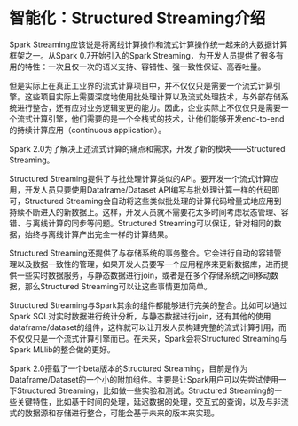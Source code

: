 # 智能化：Structured Streaming介绍

Spark Streaming应该说是将离线计算操作和流式计算操作统一起来的大数据计算框架之一。从Spark 0.7开始引入的Spark Streaming，为开发人员提供了很多有用的特性：一次且仅一次的语义支持、容错性、强一致性保证、高吞吐量。



但是实际上在真正工业界的流式计算项目中，并不仅仅只是需要一个流式计算引擎。这些项目实际上需要深度地使用批处理计算以及流式处理技术，与外部存储系统进行整合，还有应对业务逻辑变更的能力。因此，企业实际上不仅仅只是需要一个流式计算引擎，他们需要的是一个全栈式的技术，让他们能够开发end-to-end的持续计算应用（continuous application）。

Spark 2.0为了解决上述流式计算的痛点和需求，开发了新的模块——Structured Streaming。



Structured Streaming提供了与批处理计算类似的API。要开发一个流式计算应用，开发人员只要使用Dataframe/Dataset API编写与批处理计算一样的代码即可，Structured Streaming会自动将这些类似批处理的计算代码增量式地应用到持续不断进入的新数据上。这样，开发人员就不需要花太多时间考虑状态管理、容错、与离线计算的同步等问题。Structured Streaming可以保证，针对相同的数据，始终与离线计算产出完全一样的计算结果。



Structured Streaming还提供了与存储系统的事务整合。它会进行自动的容错管理以及数据一致性的管理，如果开发人员要写一个应用程序来更新数据库，进而提供一些实时数据服务，与静态数据进行join，或者是在多个存储系统之间移动数据，那么Structured Streaming可以让这些事情更加简单。



Structured Streaming与Spark其余的组件都能够进行完美的整合。比如可以通过Spark SQL对实时数据进行统计分析，与静态数据进行join，还有其他的使用dataframe/dataset的组件，这样就可以让开发人员构建完整的流式计算引用，而不仅仅只是一个流式计算引擎而已。在未来，Spark会将Structured Streaming与Spark MLlib的整合做的更好。



Spark 2.0搭载了一个beta版本的Structured Streaming，目前是作为Dataframe/Dataset的一个小的附加组件。主要是让Spark用户可以先尝试使用一下Structured Streaming，比如做一些实验和测试。Structured Streaming的一些关键特性，比如基于时间的处理，延迟数据的处理，交互式的查询，以及与非流式的数据源和存储进行整合，可能会基于未来的版本来实现。